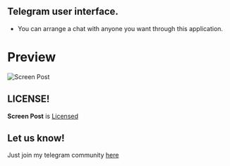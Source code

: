 ## Telegram user interface. 
* You can arrange a chat with anyone you want through this application.

# Preview
![Screen Post](https://github.com/betta347/betta347/blob/main/gifs/screen_post.gif?raw=true)

LICENSE!
------------
**Screen Post** is [Licensed](https://github.com/betta347/screen_post/blob/default/LICENSE)

Let us know!
------------
Just join my telegram community [here](https://t.me/+kvsxAPluXpdmODQy)